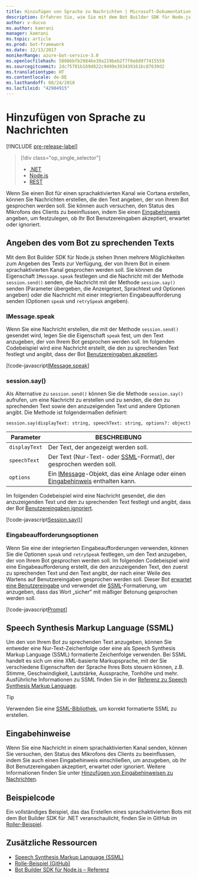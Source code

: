 ```yaml
---
title: Hinzufügen von Sprache zu Nachrichten | Microsoft-Dokumentation
description: Erfahren Sie, wie Sie mit dem Bot Builder SDK für Node.js Nachrichten Sprache hinzufügen.
author: v-ducvo
ms.author: kamrani
manager: kamrani
ms.topic: article
ms.prod: bot-framework
ms.date: 12/13/2017
monikerRange: azure-bot-service-3.0
ms.openlocfilehash: 58086bfb29846e39a219beb2f7f0e8d977415559
ms.sourcegitcommit: 2dc75701b169d822c9499e393439161bc87639d2
ms.translationtype: HT
ms.contentlocale: de-DE
ms.lasthandoff: 08/24/2018
ms.locfileid: "42904915"
---
```

# <a name="add-speech-to-messages"></a>Hinzufügen von Sprache zu Nachrichten

[!INCLUDE [pre-release-label](../includes/pre-release-label-v3.md)]

> [!div class="op_single_selector"]
> - [.NET](../dotnet/bot-builder-dotnet-text-to-speech.md)
> - [Node.js](../nodejs/bot-builder-nodejs-text-to-speech.md)
> - [REST](../rest-api/bot-framework-rest-connector-text-to-speech.md)

Wenn Sie einen Bot für einen sprachaktivierten Kanal wie Cortana erstellen, können Sie Nachrichten erstellen, die den Text angeben, der von Ihrem Bot gesprochen werden soll. Sie können auch versuchen, den Status des Mikrofons des Clients zu beeinflussen, indem Sie einen [Eingabehinweis](bot-builder-nodejs-send-input-hints.md) angeben, um festzulegen, ob Ihr Bot Benutzereingaben akzeptiert, erwartet oder ignoriert.

## <a name="specify-text-to-be-spoken-by-your-bot"></a>Angeben des vom Bot zu sprechenden Texts

Mit dem Bot Builder SDK für Node.js stehen Ihnen mehrere Möglichkeiten zum Angeben des Texts zur Verfügung, der von Ihrem Bot in einem sprachaktivierten Kanal gesprochen werden soll. Sie können die Eigenschaft `IMessage.speak` festlegen und die Nachricht mit der Methode `session.send()` senden, die Nachricht mit der Methode `session.say()` senden (Parameter übergeben, die Anzeigetext, Sprachtext und Optionen angeben) oder die Nachricht mit einer integrierten Eingabeaufforderung senden (Optionen `speak` und `retrySpeak` angeben).

### <a id="message-speak"></a> IMessage.speak 

Wenn Sie eine Nachricht erstellen, die mit der Methode `session.send()` gesendet wird, legen Sie die Eigenschaft `speak` fest, um den Text anzugeben, der von Ihrem Bot gesprochen werden soll. Im folgenden Codebeispiel wird eine Nachricht erstellt, die den zu sprechenden Text festlegt und angibt, dass der Bot [Benutzereingaben akzeptiert](bot-builder-nodejs-send-input-hints.md).

[!code-javascript[IMessage.speak](../includes/code/node-text-to-speech.js#IMessageSpeak)]

### <a id="session-say"></a> session.say()

Als Alternative zu `session.send()` können Sie die Methode `session.say()` aufrufen, um eine Nachricht zu erstellen und zu senden, die den zu sprechenden Text sowie den anzuzeigenden Text und andere Optionen angibt. Die Methode ist folgendermaßen definiert:

`session.say(displayText: string, speechText: string, options?: object)`

| Parameter | BESCHREIBUNG |
|----|----|
| `displayText` | Der Text, der angezeigt werden soll. |
| `speechText` | Der Text (Nur-Text- oder <a href="https://msdn.microsoft.com/en-us/library/hh378377(v=office.14).aspx" target="_blank">SSML</a>-Format), der gesprochen werden soll. |
| `options` | Ein [IMessage][IMessage]-Objekt, das eine Anlage oder einen [Eingabehinweis](bot-builder-nodejs-send-input-hints.md) enthalten kann. |

Im folgenden Codebeispiel wird eine Nachricht gesendet, die den anzuzeigenden Text und den zu sprechenden Text festlegt und angibt, dass der Bot [Benutzereingaben ignoriert](bot-builder-nodejs-send-input-hints.md).

[!code-javascript[Session.say()](../includes/code/node-text-to-speech.js#SessionSay)]

### <a id="prompt-options"></a> Eingabeaufforderungsoptionen

Wenn Sie eine der integrierten Eingabeaufforderungen verwenden, können Sie die Optionen `speak` und `retrySpeak` festlegen, um den Text anzugeben, der von Ihrem Bot gesprochen werden soll. Im folgenden Codebeispiel wird eine Eingabeaufforderung erstellt, die den anzuzeigenden Text, den zuerst zu sprechenden Text und den Text angibt, der nach einer Weile des Wartens auf Benutzereingaben gesprochen werden soll. Dieser Bot [erwartet eine Benutzereingabe](bot-builder-nodejs-send-input-hints.md) und verwendet die [SSML](#ssml)-Formatierung, um anzugeben, dass das Wort „sicher“ mit mäßiger Betonung gesprochen werden soll.

[!code-javascript[Prompt](../includes/code/node-text-to-speech.js#Prompt)]

## <a id="ssml"></a> Speech Synthesis Markup Language (SSML)

Um den von Ihrem Bot zu sprechenden Text anzugeben, können Sie entweder eine Nur-Text-Zeichenfolge oder eine als Speech Synthesis Markup Language (SSML) formatierte Zeichenfolge verwenden. Bei SSML handelt es sich um eine XML-basierte Markupsprache, mit der Sie verschiedene Eigenschaften der Sprache Ihres Bots steuern können, z.B. Stimme, Geschwindigkeit, Lautstärke, Aussprache, Tonhöhe und mehr. Ausführliche Informationen zu SSML finden Sie in der <a href="https://msdn.microsoft.com/en-us/library/hh378377(v=office.14).aspx" target="_blank">Referenz zu Speech Synthesis Markup Language</a>.

> [!TIP]
> Verwenden Sie eine <a href="https://www.npmjs.com/search?q=ssml" target="_blank">SSML-Bibliothek</a>, um korrekt formatierte SSML zu erstellen.

## <a name="input-hints"></a>Eingabehinweise

Wenn Sie eine Nachricht in einem sprachaktivierten Kanal senden, können Sie versuchen, den Status des Mikrofons des Clients zu beeinflussen, indem Sie auch einen Eingabehinweis einschließen, um anzugeben, ob Ihr Bot Benutzereingaben akzeptiert, erwartet oder ignoriert. Weitere Informationen finden Sie unter [Hinzufügen von Eingabehinweisen zu Nachrichten](bot-builder-nodejs-send-input-hints.md).

## <a name="sample-code"></a>Beispielcode 

Ein vollständiges Beispiel, das das Erstellen eines sprachaktivierten Bots mit dem Bot Builder SDK für .NET veranschaulicht, finden Sie in GitHub im <a href="https://github.com/Microsoft/BotBuilder-Samples/tree/master/Node/demo-RollerSkill" target="_blank">Roller-Beispiel</a>.

## <a name="additional-resources"></a>Zusätzliche Ressourcen

- <a href="https://msdn.microsoft.com/en-us/library/hh378377(v=office.14).aspx" target="_blank">Speech Synthesis Markup Language (SSML)</a>
- <a href="https://github.com/Microsoft/BotBuilder-Samples/tree/master/Node/demo-RollerSkill" target="_blank">Rolle-Beispiel (GitHub)</a>
- [Bot Builder SDK für Node.js – Referenz][SDKReference]

[SDKReference]: https://docs.botframework.com/en-us/node/builder/chat-reference/modules/_botbuilder_d_.html

[Message]: https://docs.botframework.com/en-us/node/builder/chat-reference/classes/_botbuilder_d_.message

[IMessage]: http://docs.botframework.com/en-us/node/builder/chat-reference/interfaces/_botbuilder_d_.imessage
